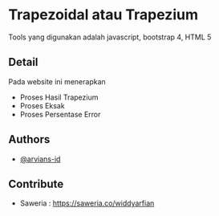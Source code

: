# Trapezoidal atau Trapezium
Tools yang digunakan adalah javascript, bootstrap 4, HTML 5

## Detail
Pada website ini menerapkan
<ul>
  <li>Proses Hasil Trapezium</li>
  <li>Proses Eksak</li>
  <li>Proses Persentase Error</li>
</ul>

## Authors

- [@arvians-id](https://www.github.com/arvians-id)

## Contribute

- Saweria : https://saweria.co/widdyarfian
